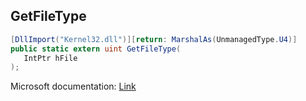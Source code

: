 ## GetFileType

```csharp
[DllImport("Kernel32.dll")][return: MarshalAs(UnmanagedType.U4)]
public static extern uint GetFileType(
   IntPtr hFile
);
```

Microsoft documentation: [Link](https://docs.microsoft.com/en-us/windows/win32/api/fileapi/nf-fileapi-getfiletype)
